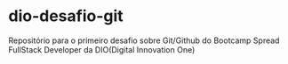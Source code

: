 # dio-desafio-git
Repositório para o primeiro desafio sobre Git/Github do Bootcamp Spread FullStack Developer da DIO(Digital Innovation One)
